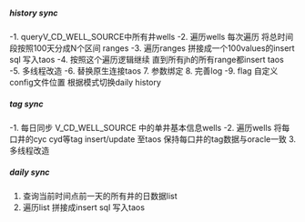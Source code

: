 
##### history sync
-1. queryV_CD_WELL_SOURCE中所有井wells
-2. 遍历wells 每次遍历 将总时间段按照100天分成N个区间 ranges
-3. 遍历ranges 拼接成一个100values的insert sql 写入taos
-4. 按照这个遍历逻辑继续 直到所有jh的所有range都insert taos
-5. 多线程改造
-6. 替换原生连接taos
7. 参数绑定
8. 完善log
-9. flag 自定义config文件位置 根据模式切换daily history

##### tag sync
-1. 每日同步 V_CD_WELL_SOURCE 中的单井基本信息wells
-2. 遍历wells 将每口井的cyc cyd等tag insert/update 至taos 保持每口井的tag数据与oracle一致
3. 多线程改造

##### daily sync
1. 查询当前时间点前一天的所有井的日数据list
2. 遍历list 拼接成insert sql 写入taos
